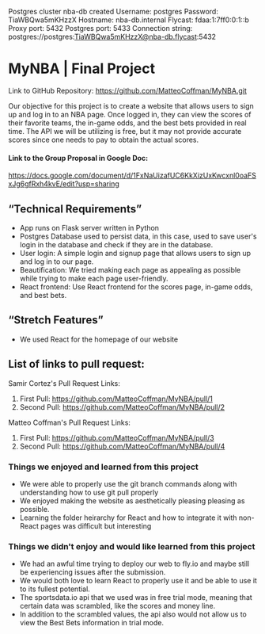 Postgres cluster nba-db created
  Username:    postgres
  Password:    TiaWBQwa5mKHzzX
  Hostname:    nba-db.internal
  Flycast:     fdaa:1:7ff0:0:1::b
  Proxy port:  5432
  Postgres port:  5433
  Connection string: postgres://postgres:TiaWBQwa5mKHzzX@nba-db.flycast:5432


# MyNBA | Final Project
Link to GitHub Repository: https://github.com/MatteoCoffman/MyNBA.git

Our objective for this project is to create a website that allows users to sign up and log in to an NBA page. 
Once logged in, they can view the scores of their favorite teams, the in-game odds, and the best bets provided in real time.
The API we will be utilizing is free, but it may not provide accurate scores since one needs to pay to obtain the actual scores.

#### Link to the Group Proposal in Google Doc:
https://docs.google.com/document/d/1FxNaUizafUC6KkXizUxKwcxnl0oaFSxJg6gfRxh4kvE/edit?usp=sharing


## “Technical Requirements”
* App runs on Flask server written in Python
* Postgres Database used to persist data, in this case, used to save user's login in the database and check if they are in the database.
* User login: A simple login and signup page that allows users to sign up and log in to our page.
* Beautification: We tried making each page as appealing as possible while trying to make each page user-friendly.
* React frontend: Use React frontend for the scores page, in-game odds, and best bets.

## “Stretch Features”
* We used React for the homepage of our website


## List of links to pull request:
Samir Cortez's Pull Request Links:

1. First Pull: https://github.com/MatteoCoffman/MyNBA/pull/1
2. Second Pull: https://github.com/MatteoCoffman/MyNBA/pull/2

Matteo Coffman's Pull Request Links:
1. First Pull: https://github.com/MatteoCoffman/MyNBA/pull/3
2. Second Pull: https://github.com/MatteoCoffman/MyNBA/pull/4

### Things we enjoyed and learned from this project
* We were able to properly use the git branch commands along with understanding how to use git pull properly
* We enjoyed making the website as aesthetically pleasing pleasing as possible.
* Learning the folder heirarchy for React and how to integrate it with non-React pages was difficult but interesting

### Things we didn't enjoy and would like learned from this project
* We had an awful time trying to deploy our web to fly.io and maybe still be experiencing issues after the submission.
* We would both love to learn React to properly use it and be able to use it to its fullest potential.
* The sportsdata.io api that we used was in free trial mode, meaning that certain data was scrambled, like the scores and money line.
* In addition to the scrambled values, the api also would not allow us to view the Best Bets information in trial mode.

